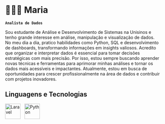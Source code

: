 
# 👩🏼‍💻 Maria 

**`Analista de Dados`**

Sou estudante de Análise e Desenvolvimento de Sistemas na Unisinos e tenho grande interesse em análise, manipulação e visualização de dados. No meu dia a dia, pratico habilidades como Python, SQL e desenvolvimento de dashboards, transformando informações em insights valiosos.
Acredito que organizar e interpretar dados é essencial para tomar decisões estratégicas com mais precisão. Por isso, estou sempre buscando aprender novas técnicas e ferramentas para aprimorar minhas análises e tornar os dados mais acessíveis e impactantes.
Atualmente, estou em busca de oportunidades para crescer profissionalmente na área de dados e contribuir com projetos inovadores.

## Linguagens e Tecnologias
<img
    align="left"
    alt="Laravel"
    title="Laravel"
    width="50px"
    style="padding-right: 10px;"
    src="https://cdn.jsdelivr.net/gh/devicons/devicon@latest/icons/python/python-original-wordmark.svg"
/>


<img 
    alt="Python"
    title="Python"
    width="50px"
    src="![Python](https://cdn.jsdelivr.net/gh/devicons/devicon@latest/icons/python/python-original-wordmark.svg)"
/>

